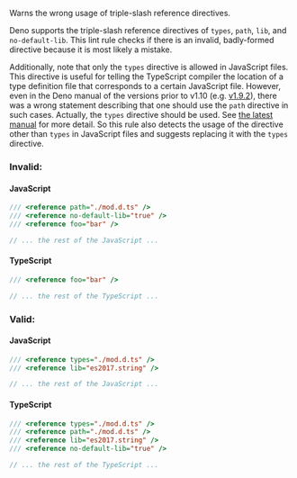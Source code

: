 Warns the wrong usage of triple-slash reference directives.

Deno supports the triple-slash reference directives of `types`, `path`, `lib`,
and `no-default-lib`. This lint rule checks if there is an invalid, badly-formed
directive because it is most likely a mistake.

Additionally, note that only the `types` directive is allowed in JavaScript
files. This directive is useful for telling the TypeScript compiler the location
of a type definition file that corresponds to a certain JavaScript file.
However, even in the Deno manual of the versions prior to v1.10 (e.g. [v1.9.2]),
there was a wrong statement describing that one should use the `path` directive
in such cases. Actually, the `types` directive should be used. See
[the latest manual] for more detail. So this rule also detects the usage of the
directive other than `types` in JavaScript files and suggests replacing it with
the `types` directive.

[v1.9.2]: https://deno.land/manual@v1.9.2/typescript/types#using-the-triple-slash-reference-directive
[the latest manual]: https://deno.land/manual/typescript/types#using-the-triple-slash-reference-directive

### Invalid:

#### JavaScript

```javascript
/// <reference path="./mod.d.ts" />
/// <reference no-default-lib="true" />
/// <reference foo="bar" />

// ... the rest of the JavaScript ...
```

#### TypeScript

```typescript
/// <reference foo="bar" />

// ... the rest of the TypeScript ...
```

### Valid:

#### JavaScript

```javascript
/// <reference types="./mod.d.ts" />
/// <reference lib="es2017.string" />

// ... the rest of the JavaScript ...
```

#### TypeScript

```typescript
/// <reference types="./mod.d.ts" />
/// <reference path="./mod.d.ts" />
/// <reference lib="es2017.string" />
/// <reference no-default-lib="true" />

// ... the rest of the TypeScript ...
```

